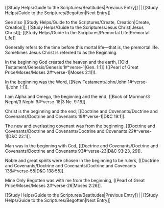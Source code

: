 [[Study Helps/Guide to the Scriptures/Beatitudes|Previous Entry]]  ||  [[Study Helps/Guide to the Scriptures/Begotten|Next Entry]]

 See also [[Study Helps/Guide to the Scriptures/Create, Creation|Create, Creation]]; [[Study Helps/Guide to the Scriptures/Jesus Christ|Jesus Christ]]; [[Study Helps/Guide to the Scriptures/Premortal Life|Premortal Life]]

 Generally refers to the time before this mortal life—that is, the premortal life. Sometimes Jesus Christ is referred to as the Beginning.

 In the beginning God created the heaven and the earth, [[Old Testament/Genesis/Genesis 1#^verse-1|Gen. 1:1]] ([[Pearl of Great Price/Moses/Moses 2#^verse-1|Moses 2:1]]).

 In the beginning was the Word, [[New Testament/John/John 1#^verse-1|John 1:1]].

 I am Alpha and Omega, the beginning and the end, [[Book of Mormon/3 Nephi/3 Nephi 9#^verse-18|3 Ne. 9:18]].

 Christ is the beginning and the end, [[Doctrine and Covenants/Doctrine and Covenants/Doctrine and Covenants 19#^verse-1|D&C 19:1]].

 The new and everlasting covenant was from the beginning, [[Doctrine and Covenants/Doctrine and Covenants/Doctrine and Covenants 22#^verse-1|D&C 22:1]].

 Man was in the beginning with God, [[Doctrine and Covenants/Doctrine and Covenants/Doctrine and Covenants 93#^verse-23|D&C 93:23, 29]].

 Noble and great spirits were chosen in the beginning to be rulers, [[Doctrine and Covenants/Doctrine and Covenants/Doctrine and Covenants 138#^verse-55|D&C 138:55]].

 Mine Only Begotten was with me from the beginning, [[Pearl of Great Price/Moses/Moses 2#^verse-26|Moses 2:26]].

[[Study Helps/Guide to the Scriptures/Beatitudes|Previous Entry]]  ||  [[Study Helps/Guide to the Scriptures/Begotten|Next Entry]]